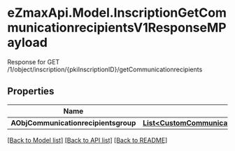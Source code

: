 # eZmaxApi.Model.InscriptionGetCommunicationrecipientsV1ResponseMPayload
Response for GET /1/object/inscription/{pkiInscriptionID}/getCommunicationrecipients

## Properties

Name | Type | Description | Notes
------------ | ------------- | ------------- | -------------
**AObjCommunicationrecipientsgroup** | [**List&lt;CustomCommunicationrecipientsgroupResponse&gt;**](CustomCommunicationrecipientsgroupResponse.md) |  | 

[[Back to Model list]](../README.md#documentation-for-models) [[Back to API list]](../README.md#documentation-for-api-endpoints) [[Back to README]](../README.md)


